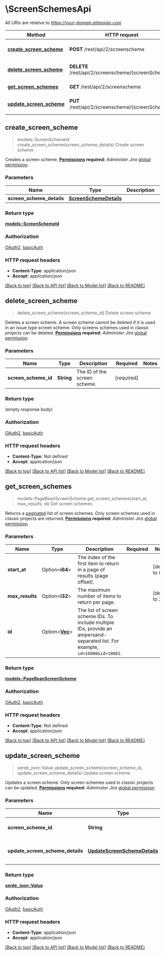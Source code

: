 # \ScreenSchemesApi

All URIs are relative to *https://your-domain.atlassian.com*

Method | HTTP request | Description
------------- | ------------- | -------------
[**create_screen_scheme**](ScreenSchemesApi.md#create_screen_scheme) | **POST** /rest/api/2/screenscheme | Create screen scheme
[**delete_screen_scheme**](ScreenSchemesApi.md#delete_screen_scheme) | **DELETE** /rest/api/2/screenscheme/{screenSchemeId} | Delete screen scheme
[**get_screen_schemes**](ScreenSchemesApi.md#get_screen_schemes) | **GET** /rest/api/2/screenscheme | Get screen schemes
[**update_screen_scheme**](ScreenSchemesApi.md#update_screen_scheme) | **PUT** /rest/api/2/screenscheme/{screenSchemeId} | Update screen scheme



## create_screen_scheme

> models::ScreenSchemeId create_screen_scheme(screen_scheme_details)
Create screen scheme

Creates a screen scheme.  **[Permissions](#permissions) required:** *Administer Jira* [global permission](https://confluence.atlassian.com/x/x4dKLg).

### Parameters


Name | Type | Description  | Required | Notes
------------- | ------------- | ------------- | ------------- | -------------
**screen_scheme_details** | [**ScreenSchemeDetails**](ScreenSchemeDetails.md) |  | [required] |

### Return type

[**models::ScreenSchemeId**](ScreenSchemeId.md)

### Authorization

[OAuth2](../README.md#OAuth2), [basicAuth](../README.md#basicAuth)

### HTTP request headers

- **Content-Type**: application/json
- **Accept**: application/json

[[Back to top]](#) [[Back to API list]](../README.md#documentation-for-api-endpoints) [[Back to Model list]](../README.md#documentation-for-models) [[Back to README]](../README.md)


## delete_screen_scheme

> delete_screen_scheme(screen_scheme_id)
Delete screen scheme

Deletes a screen scheme. A screen scheme cannot be deleted if it is used in an issue type screen scheme.  Only screens schemes used in classic projects can be deleted.  **[Permissions](#permissions) required:** *Administer Jira* [global permission](https://confluence.atlassian.com/x/x4dKLg).

### Parameters


Name | Type | Description  | Required | Notes
------------- | ------------- | ------------- | ------------- | -------------
**screen_scheme_id** | **String** | The ID of the screen scheme. | [required] |

### Return type

 (empty response body)

### Authorization

[OAuth2](../README.md#OAuth2), [basicAuth](../README.md#basicAuth)

### HTTP request headers

- **Content-Type**: Not defined
- **Accept**: application/json

[[Back to top]](#) [[Back to API list]](../README.md#documentation-for-api-endpoints) [[Back to Model list]](../README.md#documentation-for-models) [[Back to README]](../README.md)


## get_screen_schemes

> models::PageBeanScreenScheme get_screen_schemes(start_at, max_results, id)
Get screen schemes

Returns a [paginated](#pagination) list of screen schemes.  Only screen schemes used in classic projects are returned.  **[Permissions](#permissions) required:** *Administer Jira* [global permission](https://confluence.atlassian.com/x/x4dKLg).

### Parameters


Name | Type | Description  | Required | Notes
------------- | ------------- | ------------- | ------------- | -------------
**start_at** | Option<**i64**> | The index of the first item to return in a page of results (page offset). |  |[default to 0]
**max_results** | Option<**i32**> | The maximum number of items to return per page. |  |[default to 25]
**id** | Option<[**Vec<i64>**](i64.md)> | The list of screen scheme IDs. To include multiple IDs, provide an ampersand-separated list. For example, `id=10000&id=10001`. |  |

### Return type

[**models::PageBeanScreenScheme**](PageBeanScreenScheme.md)

### Authorization

[OAuth2](../README.md#OAuth2), [basicAuth](../README.md#basicAuth)

### HTTP request headers

- **Content-Type**: Not defined
- **Accept**: application/json

[[Back to top]](#) [[Back to API list]](../README.md#documentation-for-api-endpoints) [[Back to Model list]](../README.md#documentation-for-models) [[Back to README]](../README.md)


## update_screen_scheme

> serde_json::Value update_screen_scheme(screen_scheme_id, update_screen_scheme_details)
Update screen scheme

Updates a screen scheme. Only screen schemes used in classic projects can be updated.  **[Permissions](#permissions) required:** *Administer Jira* [global permission](https://confluence.atlassian.com/x/x4dKLg).

### Parameters


Name | Type | Description  | Required | Notes
------------- | ------------- | ------------- | ------------- | -------------
**screen_scheme_id** | **String** | The ID of the screen scheme. | [required] |
**update_screen_scheme_details** | [**UpdateScreenSchemeDetails**](UpdateScreenSchemeDetails.md) | The screen scheme update details. | [required] |

### Return type

[**serde_json::Value**](serde_json::Value.md)

### Authorization

[OAuth2](../README.md#OAuth2), [basicAuth](../README.md#basicAuth)

### HTTP request headers

- **Content-Type**: application/json
- **Accept**: application/json

[[Back to top]](#) [[Back to API list]](../README.md#documentation-for-api-endpoints) [[Back to Model list]](../README.md#documentation-for-models) [[Back to README]](../README.md)

